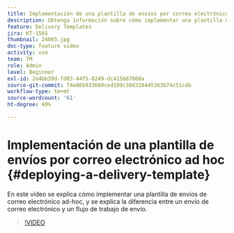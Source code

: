```yaml
---
title: Implementación de una plantilla de envíos por correo electrónico ad-hoc en Adobe Campaign Classic
description: Obtenga información sobre cómo implementar una plantilla de envíos de correo electrónico ad-hoc y comprenda la diferencia entre un envío de correo electrónico y un flujo de trabajo de envío.
feature: Delivery Templates
jira: KT-1565
thumbnail: 24065.jpg
doc-type: feature video
activity: use
team: TM
role: Admin
level: Beginner
exl-id: 2e4bb39d-fd03-44f5-8249-dc415b87808a
source-git-commit: f4e86b933660ced199c30d318445363b74c51c4b
workflow-type: tm+mt
source-wordcount: '61'
ht-degree: 49%

---
```


# Implementación de una plantilla de envíos por correo electrónico ad hoc {#deploying-a-delivery-template}

En este vídeo se explica cómo implementar una plantilla de envíos de correo electrónico ad-hoc, y se explica la diferencia entre un envío de correo electrónico y un flujo de trabajo de envío.

>[!VIDEO](https://video.tv.adobe.com/v/24065?quality=12&learn=on)
